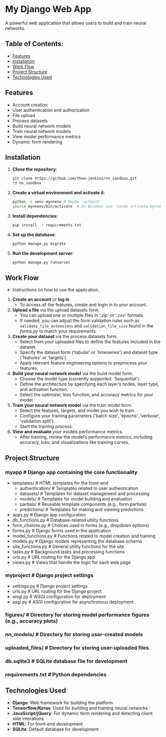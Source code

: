 # My Django Web App

A powerful web application that allows users to build and train neural networks.

## Table of Contents:
- [Features](#features)
- [Installation](#installation)
- [Work Flow](#work-flow)
- [Project Structure](#project-structure)
- [Technologies Used](#technologies-used)

## Features
- Account creation
- User authentication and authorization
- File upload
- Process datasets
- Build neural network models
- Train neural network models
- View model performance metrics
- Dynamic form rendering

## Installation
1. **Clone the repository**:
   ```bash
   git clone https://github.com/theo-jenkins/nn_sandbox.git
   cd nn_sandbox
   ```

2. **Create a virtual environment and activate it**:
   ```bash
   python -m venv mynnenv # Maybe 'python3'
   source mynnenv/bin/activate  # On Windows use `conda activate mynnenv`
   ```

3. **Install dependencies**:
   ```bash
   pip install -r requirements.txt
   ```

4. **Set up the database**:
   ```bash
   python manage.py migrate
   ```

5. **Run the development server**:
   ```bash
   python manage.py runserver
   ```

## Work Flow
- Instructions on how to use the application.
1. **Create an account** or **log in**
    - To access all the features, create and login in to your account.
2. **Upload a file** via the upload datasets form.
    - You can upload one or multiple files in *'.zip'* or *'.csv'* formats.
    - If needed, you can adjust the form validation rules such as ```validate_file_extensions``` and ```validation_file_size``` found in the *forms.py* to match your requirements.
4. **Create your dataset** via the process datasets form.
    - Select from your uploaded files to define the features included in the dataset.
    - Specify the dataset form ('tabular' or 'timeseries') and dataset type ('features' or 'targets').
    - Apply relevant feature engineering options to preprocess your features.
5. **Build your neural network model** via the build model form.
    - Choose the model type (currently supported: 'Sequential').
    - Define the architecture by specifying each layer’s nodes, layer type, and activation function.
    - Select the optimizer, loss function, and accuracy metrics for your model.
6. **Train your neural network model** via the train model form.
    - Select the features, targets, and model you wish to train.
    - Configure your training parameters ('batch size', 'epochs', 'verbose', 'validation split').
    - Start the training process.
7. **View and evaluate** your models performance metrics.
    - After training, review the model’s performance metrics, including accuracy, loss, and visualizations like training curves.

## Project Structure

### myapp # Django app containing the core functionality
  - templates/ # HTML templates for the front-end
    - authentication/ # Templates related to user authentication
    - datasets/ # Templates for dataset management and processing
    - models/ # Templates for model building and evaluation
    - partials/ # Reusable template components (e.g., form partials)
    - predictions/ # Templates for making and viewing predictions
  - apps.py # Django app configuration
  - db_functions.py # Database-related utility functions
  - form_choices.py # Choices used in forms (e.g., dropdown options)
  - forms.py # Django forms used in the application
  - model_functions.py # Functions related to model creation and training
  - models.py # Django models representing the database schema
  - site_functions.py # General utility functions for the site
  - tasks.py # Background tasks and processing functions
  - urls.py # URL routing for the Django app
  - views.py # Views that handle the logic for each web page

### myproject # Django project settings
  - settings.py # Django project settings
  - urls.py # URL routing for the Django project
  - wsgi.py # WSGI configuration for deployment
  - asgi.py # ASGI configuration for asynchronous deployment

### figures/ # Directory for storing model performance figures (e.g., accuracy plots)
### nn_models/ # Directory for storing user-created models
### uploaded_files/ # Directory for storing user-uploaded files
### db.sqlite3 # SQLite database file for development
### requirements.txt # Python dependencies

## Technologies Used
- **Django**: Web framework for building the platform
- **Tensorflow/Keras**: Used for building and training neural networks
- **JavaScript/jQuery**: For dynamic form rendering and detecting client side interations
- **HTML**: For front-end development
- **SQLite**: Default database for development